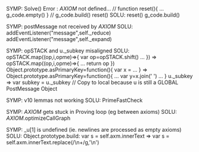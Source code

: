 SYMP: Solve() Error : _AXIOM_ not defined... // function reset(){ ... g_code.empty() } //
      g_code.build()
      reset()
SOLU: reset()
      g_code.build()

SYMP: postMessage not received by _AXIOM_
SOLU: addEventListener("message",self._reduce)
      addEventListener("message",self._expand)

SYMP: opSTACK and u._subkey misaligned
SOLU: opSTACK.map((op,i,opme)=>{ var op=opSTACK.shift() ... }) => opSTACK.map((op,i,opme)=>{ ... return op })
      Object.prototype.asPrimaryKey=function(){ var x = ... } => Object.prototype.asPrimaryKey=function(){ ... var y=x.join(' ') ... }
      u._subkey => var subkey = u._subkey // Copy to local because u is still a GLOBAL PostMessage Object

SYMP: v10 lemmas not working
SOLU: PrimeFastCheck

SYMP: _AXIOM_ gets stuck in Proving loop (eg between axioms)
SOLU: _AXIOM_.optimizeCallGraph

SYMP: _u[1] is undefined (ie. newlines are processed as empty axioms)
SOLU: Object.prototype.build: var s = self.axm.innerText => var s = self.axm.innerText.replace(/\n+/g,'\n')
